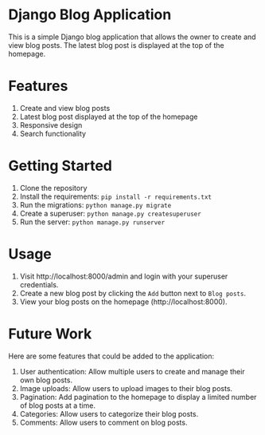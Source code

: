 # Django Blog Application
This is a simple Django blog application that allows the owner to create and view blog posts. The latest blog post is displayed at the top of the homepage.

# Features
1. Create and view blog posts
2. Latest blog post displayed at the top of the homepage
3. Responsive design
4. Search functionality

# Getting Started
1. Clone the repository
2. Install the requirements: `pip install -r requirements.txt`
3. Run the migrations: `python manage.py migrate`
4. Create a superuser: `python manage.py createsuperuser`
5. Run the server: `python manage.py runserver`

# Usage
1. Visit http://localhost:8000/admin and login with your superuser credentials.
2. Create a new blog post by clicking the `Add` button next to `Blog posts`.
3. View your blog posts on the homepage (http://localhost:8000).

# Future Work
Here are some features that could be added to the application:

1. User authentication: Allow multiple users to create and manage their own blog posts.
2. Image uploads: Allow users to upload images to their blog posts.
3. Pagination: Add pagination to the homepage to display a limited number of blog posts at a time.
4. Categories: Allow users to categorize their blog posts.
5. Comments: Allow users to comment on blog posts.
